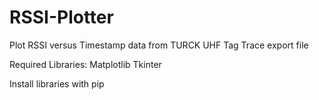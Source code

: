 # RSSI-Plotter
Plot RSSI versus Timestamp data from TURCK UHF Tag Trace export file

Required Libraries: 
  Matplotlib
  Tkinter

Install libraries with pip
